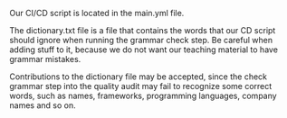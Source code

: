 Our CI/CD script is located in the main.yml file. 

The dictionary.txt file is a file that contains the words that our CD script should ignore when running the grammar check step.
Be careful when adding stuff to it, because we do not want our teaching material to have grammar mistakes.

Contributions to the dictionary file may be accepted, since the 
check grammar step into the quality audit may fail to recognize some correct words, such as names, frameworks, programming languages, company names and so on.
